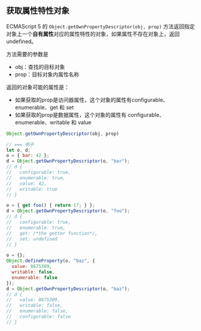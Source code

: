 
## 获取属性特性对象
ECMAScript 5 的 `Object.getOwnPropertyDescriptor(obj, prop)` 方法返回指定对象上一个**自有属性**对应的属性特性的对象，如果属性不存在对象上，返回undefined。

方法需要的参数是
* obj：查找的目标对象
* prop：目标对象内属性名称

返回的对象可能的属性是：
* 如果获取的prop是访问器属性，这个对象的属性有configurable、enumerable、get 和 set
* 如果获取的prop是数据属性，这个对象的属性有 configurable、enumerable、writable 和 value
```js
Object.getOwnPropertyDescriptor(obj, prop)

// === 例子
let o, d;
o = { bar: 42 };
d = Object.getOwnPropertyDescriptor(o, "bar");
// d {
//   configurable: true,
//   enumerable: true,
//   value: 42,
//   writable: true
// }

o = { get foo() { return 17; } };
d = Object.getOwnPropertyDescriptor(o, "foo");
// d {
//   configurable: true,
//   enumerable: true,
//   get: /*the getter function*/,
//   set: undefined
// }

o = {};
Object.defineProperty(o, "baz", {
  value: 8675309,
  writable: false,
  enumerable: false
});
d = Object.getOwnPropertyDescriptor(o, "baz");
// d {
//   value: 8675309,
//   writable: false,
//   enumerable: false,
//   configurable: false
// }
```